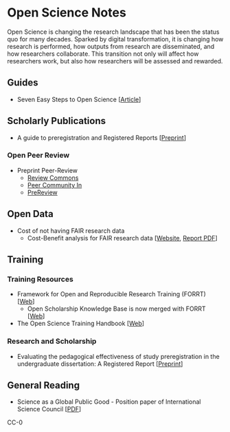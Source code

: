 # Open Science Notes

Open Science is changing the research landscape that has been the status quo for many decades. Sparked by digital transformation, it is changing how research is performed, how outputs from research are disseminated, and how researchers collaborate. This transition not only will affect how researchers work, but also how researchers will be assessed and rewarded.

## Guides

- Seven Easy Steps to Open Science [[Article](https://econtent.hogrefe.com/doi/10.1027/2151-2604/a000387)]
## Scholarly Publications

- A guide to preregistration and Registered Reports [[Preprint](https://osf.io/preprints/metaarxiv/x7aqr)]

### Open Peer Review

- Preprint Peer-Review 
  - [Review Commons](https://www.reviewcommons.org/)
  - [Peer Community In](https://peercommunityin.org/)
  - [PreReview](https://prereview.org/)

## Open Data

- Cost of not having FAIR research data
  - Cost-Benefit analysis for FAIR research data [[Website](https://www.ouvrirlascience.fr/cost-benefit-analysis-for-fair-research-data-study/), [Report PDF](https://www.ouvrirlascience.fr/wp-content/uploads/2019/07/Cost-Benefit-analysis-for-FAIR-research-data_KI0219023ENN.pdf)]


## Training

### Training Resources

- Framework for Open and Reproducible Research Training (FORRT) [[Web](https://forrt.org/)]
  - Open Scholarship Knowledge Base is now merged with FORRT [[Web](https://oercommons.org/hubs/OSKB#oskb-collections)]
- The Open Science Training Handbook [[Web](https://open-science-training-handbook.github.io/Open-Science-Training-Handbook_EN/)]

### Research and Scholarship

- Evaluating the pedagogical effectiveness of study preregistration in the undergraduate dissertation: A Registered Report [[Preprint](https://psyarxiv.com/xg2ah)]

## General Reading 

- Science as a Global Public Good - Position paper of International Science Council [[PDF](https://council.science/wp-content/uploads/2020/06/ScienceAsAPublicGood-FINAL.pdf)]



CC-0